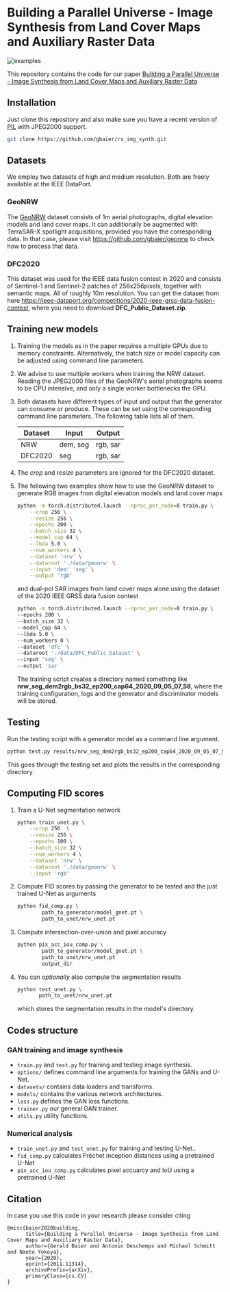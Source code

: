 # Building a Parallel Universe - Image Synthesis from Land Cover Maps and Auxiliary Raster Data

![examples](../assets/nrw_sar_rgb_comp.jpg?raw=true)

This repository contains the code for our paper [Building a Parallel Universe - Image Synthesis from Land Cover Maps and Auxiliary Raster Data](https://arxiv.org/abs/2011.11314)

## Installation

Just clone this repository and also make sure you have a recent version of [PIL](https://github.com/python-pillow/Pillow) with JPEG2000 support.

```bash
git clone https://github.com/gbaier/rs_img_synth.git
```

## Datasets

We employ two datasets of high and medium resolution.
Both are freely available at the IEEE DataPort.

### GeoNRW

The [GeoNRW](https://ieee-dataport.org/open-access/geonrw) dataset consists of 1m aerial photographs, digital elevation models and land cover maps.
It can additionally be augmented with TerraSAR-X spotlight acquisitions, provided you have the corresponding data. 
In that case, please visit https://github.com/gbaier/geonrw to check how to process that data.

### DFC2020

This dataset was used for the IEEE data fusion contest in 2020 and consists of Sentinel-1 and Sentinel-2 patches of 256x256pixels, together with semantic maps.
All of roughly 10m resolution.
You can get the dataset from here https://ieee-dataport.org/competitions/2020-ieee-grss-data-fusion-contest, where you need to download **DFC_Public_Dataset.zip**.

## Training new models

1. Training the models as in the paper requires a multiple GPUs due to memory constraints.
Alternatively, the batch size or model capacity can be adjusted using command line parameters.

2. We advise to use multiple workers when training the NRW dataset.
Reading the JPEG2000 files of the GeoNRW's aerial photographs seems to be CPU intensive, and only a single worker bottlenecks the GPU.

3. Both datasets have different types of input and output that the generator can consume or produce.
These can be set using the corresponding command line parameters.
The following table lists all of them.

    Dataset | Input    | Output
    ------- | -------- | --------
    NRW     | dem, seg | rgb, sar
    DFC2020 | seg      | rgb, sar

4. The *crop* and *resize* parameters are ignored for the DFC2020 dataset.

5. The following two examples show how to use the GeoNRW dataset to generate RGB images from digital elevation models and land cover maps
    ```bash
    python -m torch.distributed.launch --nproc_per_node=8 train.py \
        --crop 256 \
        --resize 256 \
        --epochs 200 \
        --batch_size 32 \
        --model_cap 64 \
        --lbda 5.0 \
        --num_workers 4 \
        --dataset 'nrw' \
        --dataroot './data/geonrw' \
        --input 'dem' 'seg' \
        --output 'rgb'
    ```
    and dual-pol SAR images from land cover maps alone using the dataset of the 2020 IEEE GRSS data fusion contest
    ```bash
    python -m torch.distributed.launch --nproc_per_node=8 train.py \
    --epochs 200 \
    --batch_size 32 \
    --model_cap 64 \
    --lbda 5.0 \
    --num_workers 0 \
    --dataset 'dfc' \
    --dataroot './data/DFC_Public_Dataset' \
    --input 'seg' \
    --output 'sar
    ```
    The training script creates a directory named something like **nrw_seg_dem2rgb_bs32_ep200_cap64_2020_09_05_07_58**, where the training configuration, logs and the generator and discriminator models will be stored.

## Testing

Run the testing script with a generator model as a command line argument.
```bash
python test.py results/nrw_seg_dem2rgb_bs32_ep200_cap64_2020_09_05_07_58/model_gnet.pt
```
This goes through the testing set and plots the results in the corresponding directory.

## Computing FID scores

1. Train a U-Net segmentation network
    ```bash
    python train_unet.py \
        --crop 256  \
        --resize 256 \
        --epochs 100 \
        --batch_size 32 \
        --num_workers 4 \
        --dataset 'nrw' \
        --dataroot './data/geonrw' \
        --input 'rgb'
    ```
1. Compute FID scores by passing the generator to be tested and the just trained U-Net as arguments
    ```bash
    python fid_comp.py \
            path_to_generator/model_gnet.pt \
            path_to_unet/nrw_unet.pt
    ```
1. Compute intersection-over-union and pixel accuracy
    ```bash
    python pix_acc_iou_comp.py \
            path_to_generator/model_gnet.pt \
            path_to_unet/nrw_unet.pt
            output_dir
    ```
1. You can *optionally* also compute the segmentation results
    ```bash
    python test_unet.py \
           path_to_unet/nrw_unet.pt
    ```
    which stores the segmentation results in the model's directory.


## Codes structure

### GAN training and image synthesis
* `train.py` and `test.py` for training and testing image synthesis.
* `options/` defines command line arguments for training the GANs and U-Net.
* `datasets/` contains data loaders and transforms.
* `models/` contains the various network architectures.
* `loss.py` defines the GAN loss functions.
* `trainer.py` our general GAN trainer.
* `utils.py` utility functions.

### Numerical analysis
* `train_unet.py` and `test_unet.py` for training and testing U-Net..
* `fid_comp.py` calculates Fréchet inception distances using a pretrained U-Net
* `pix_acc_iou_comp.py` calculates pixel accuarcy and IoU using a pretrained U-Net


## Citation

In case you use this code in your research please consider citing
```
@misc{baier2020building,
      title={Building a Parallel Universe - Image Synthesis from Land Cover Maps and Auxiliary Raster Data}, 
      author={Gerald Baier and Antonin Deschemps and Michael Schmitt and Naoto Yokoya},
      year={2020},
      eprint={2011.11314},
      archivePrefix={arXiv},
      primaryClass={cs.CV}
}
```
